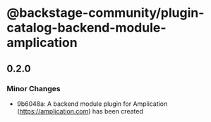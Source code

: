 # @backstage-community/plugin-catalog-backend-module-amplication

## 0.2.0

### Minor Changes

- 9b6048a: A backend module plugin for Amplication (https://amplication.com) has been created
